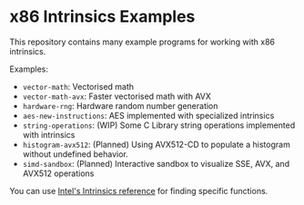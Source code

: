 # x86 Intrinsics Examples

This repository contains many example programs for working with x86 intrinsics.

Examples:
- `vector-math`: Vectorised math
- `vector-math-avx`: Faster vectorised math with AVX
- `hardware-rng`: Hardware random number generation
- `aes-new-instructions`: AES implemented with specialized intrinsics
- `string-operations`: (WIP) Some C Library string operations implemented with intrinsics
- `histogram-avx512`: (Planned) Using AVX512-CD to populate a histogram without undefined behavior.
- `simd-sandbox`: (Planned) Interactive sandbox to visualize SSE, AVX, and AVX512 operations

You can use [Intel's Intrinsics reference](https://software.intel.com/sites/landingpage/IntrinsicsGuide/#!)
for finding specific functions.